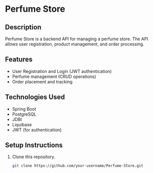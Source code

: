 # Perfume Store

## Description

Perfume Store is a backend API for managing a perfume store. The API allows user registration, product management, and order processing.

## Features

- User Registration and Login (JWT authentication)
- Perfume management (CRUD operations)
- Order placement and tracking

## Technologies Used

- Spring Boot
- PostgreSQL
- JDBI
- Liquibase
- JWT (for authentication)

## Setup Instructions

1. Clone this repository.
   ```bash
   git clone https://github.com/your-username/Perfume-Store.git
